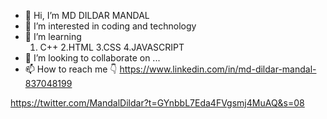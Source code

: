 - 👋 Hi, I’m MD DILDAR MANDAL
- 👀 I’m interested in coding and technology
- 🌱 I’m learning
    1. C++
    2.HTML
    3.CSS
    4.JAVASCRIPT
- 💞️ I’m looking to collaborate on ...
- 📫 How to reach me 👇
https://www.linkedin.com/in/md-dildar-mandal-837048199

https://twitter.com/MandalDildar?t=GYnbbL7Eda4FVgsmj4MuAQ&s=08

<!---
MD-DILDAR-MANDAL/MD-DILDAR-MANDAL is a ✨ special ✨ repository.
--->

